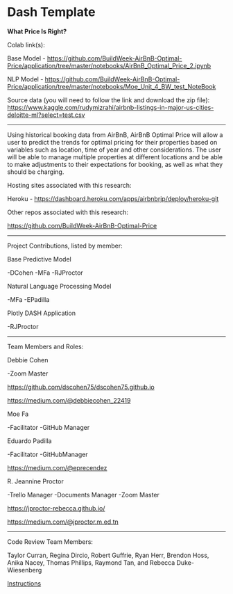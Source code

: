 # Dash Template


**What Price Is Right?**

Colab link(s): 

Base Model - https://github.com/BuildWeek-AirBnB-Optimal-Price/application/tree/master/notebooks/AirBnB_Optimal_Price_2.ipynb

NLP Model - https://github.com/BuildWeek-AirBnB-Optimal-Price/application/tree/master/notebooks/Moe_Unit_4_BW_test_NoteBook

Source data (you will need to follow the link and download the zip file): https://www.kaggle.com/rudymizrahi/airbnb-listings-in-major-us-cities-deloitte-ml?select=test.csv

---

Using historical booking data from AirBnB, AirBnB Optimal Price will allow a user to predict the trends for optimal pricing for their properties based on variables such as location, time of year and other considerations. The user will be able to manage multiple properties at different locations and be able to make adjustments to their expectations for booking, as well as what they should be charging.

Hosting sites associated with this research:

Heroku - https://dashboard.heroku.com/apps/airbnbrjp/deploy/heroku-git

Other repos associated with this research: 

https://github.com/BuildWeek-AirBnB-Optimal-Price

---

Project Contributions, listed by member:

Base Predictive Model

 -DCohen
 -MFa
 -RJProctor

Natural Language Processing Model

 -MFa
 -EPadilla

Plotly DASH Application

 -RJProctor

---

Team Members and Roles:

Debbie Cohen

 -Zoom Master
 
https://github.com/dscohen75/dscohen75.github.io

https://medium.com/@debbiecohen_22419
            

Moe Fa

 -Facilitator
 -GitHub Manager
        

Eduardo Padilla

 -Facilitator
 -GitHubManager
 
https://medium.com/@eprecendez


R. Jeannine Proctor

 -Trello Manager
 -Documents Manager
 -Zoom Master
 
https://jproctor-rebecca.github.io/

https://medium.com/@jproctor.m.ed.tn

---

Code Review Team Members:

Taylor Curran,
Regina Dircio,
Robert Guffrie,
Ryan Herr,
Brendon Hoss,
Anika Nacey,
Thomas Phillips,
Raymond Tan,
and
Rebecca Duke-Wiesenberg
            






[Instructions](https://lambdaschool.github.io/ds/unit2/dash-template/)
